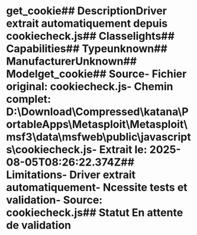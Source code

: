 # get_cookie##  DescriptionDriver extrait automatiquement depuis cookiecheck.js##  Classelights##  Capabilities##  Typeunknown##  ManufacturerUnknown##  Modelget_cookie##  Source- **Fichier original**: cookiecheck.js- **Chemin complet**: D:\Download\Compressed\katana\PortableApps\Metasploit\Metasploit\msf3\data\msfweb\public\javascripts\cookiecheck.js- **Extrait le**: 2025-08-05T08:26:22.374Z##  Limitations- Driver extrait automatiquement- Ncessite tests et validation- Source: cookiecheck.js##  Statut En attente de validation